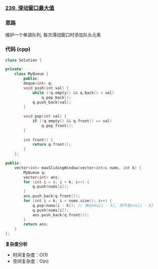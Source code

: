 ### [239. 滑动窗口最大值](https://leetcode.cn/problems/sliding-window-maximum/)
### 思路
维护一个单调队列, 每次滑动窗口时添加队头元素
### 代码 (cpp)
```cpp
class Solution {

private:
    class MyQueue {
        public:
        deque<int> q;
        void push(int val) {
            while (!q.empty() && q.back() < val) 
                q.pop_back();
            q.push_back(val);
        }
        
        void pop(int val) {
            if (!q.empty() && q.front() == val) 
                q.pop_front();
        }
        
        int front() {
            return q.front();
        }
    };

public:
    vector<int> maxSlidingWindow(vector<int>& nums, int k) {
        MyQueue q;
        vector<int> ans;
        for (int i = 0; i < k; i++) {
            q.push(nums[i]);
        }
        ans.push_back(q.front());
        for (int i = k; i < nums.size(); i++) {
            q.pop(nums[i - k]); // 弹出nms[i - k], 而不是ans[i - k]
            q.push(nums[i]);
            ans.push_back(q.front());
        }
        return ans;
    }
};
```
**复杂度分析**
- 时间复杂度：O(1)
- 空间复杂度：O(n)
